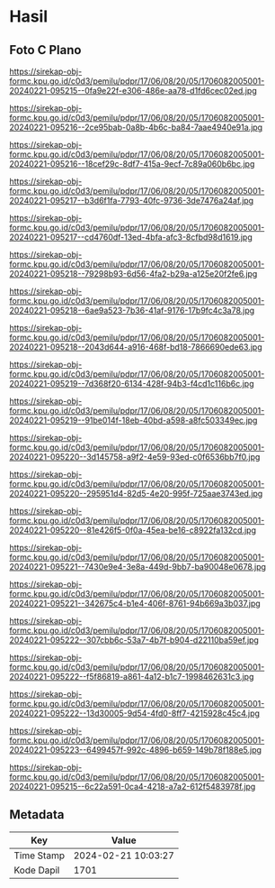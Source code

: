 # Hasil

## Foto C Plano

https://sirekap-obj-formc.kpu.go.id/c0d3/pemilu/pdpr/17/06/08/20/05/1706082005001-20240221-095215--0fa9e22f-e306-486e-aa78-d1fd6cec02ed.jpg

https://sirekap-obj-formc.kpu.go.id/c0d3/pemilu/pdpr/17/06/08/20/05/1706082005001-20240221-095216--2ce95bab-0a8b-4b6c-ba84-7aae4940e91a.jpg

https://sirekap-obj-formc.kpu.go.id/c0d3/pemilu/pdpr/17/06/08/20/05/1706082005001-20240221-095216--18cef29c-8df7-415a-9ecf-7c89a060b6bc.jpg

https://sirekap-obj-formc.kpu.go.id/c0d3/pemilu/pdpr/17/06/08/20/05/1706082005001-20240221-095217--b3d6f1fa-7793-40fc-9736-3de7476a24af.jpg

https://sirekap-obj-formc.kpu.go.id/c0d3/pemilu/pdpr/17/06/08/20/05/1706082005001-20240221-095217--cd4760df-13ed-4bfa-afc3-8cfbd98d1619.jpg

https://sirekap-obj-formc.kpu.go.id/c0d3/pemilu/pdpr/17/06/08/20/05/1706082005001-20240221-095218--79298b93-6d56-4fa2-b29a-a125e20f2fe6.jpg

https://sirekap-obj-formc.kpu.go.id/c0d3/pemilu/pdpr/17/06/08/20/05/1706082005001-20240221-095218--6ae9a523-7b36-41af-9176-17b9fc4c3a78.jpg

https://sirekap-obj-formc.kpu.go.id/c0d3/pemilu/pdpr/17/06/08/20/05/1706082005001-20240221-095218--2043d644-a916-468f-bd18-7866690ede63.jpg

https://sirekap-obj-formc.kpu.go.id/c0d3/pemilu/pdpr/17/06/08/20/05/1706082005001-20240221-095219--7d368f20-6134-428f-94b3-f4cd1c116b6c.jpg

https://sirekap-obj-formc.kpu.go.id/c0d3/pemilu/pdpr/17/06/08/20/05/1706082005001-20240221-095219--91be014f-18eb-40bd-a598-a8fc503349ec.jpg

https://sirekap-obj-formc.kpu.go.id/c0d3/pemilu/pdpr/17/06/08/20/05/1706082005001-20240221-095220--3d145758-a9f2-4e59-93ed-c0f6536bb7f0.jpg

https://sirekap-obj-formc.kpu.go.id/c0d3/pemilu/pdpr/17/06/08/20/05/1706082005001-20240221-095220--295951d4-82d5-4e20-995f-725aae3743ed.jpg

https://sirekap-obj-formc.kpu.go.id/c0d3/pemilu/pdpr/17/06/08/20/05/1706082005001-20240221-095220--81e426f5-0f0a-45ea-be16-c8922fa132cd.jpg

https://sirekap-obj-formc.kpu.go.id/c0d3/pemilu/pdpr/17/06/08/20/05/1706082005001-20240221-095221--7430e9e4-3e8a-449d-9bb7-ba90048e0678.jpg

https://sirekap-obj-formc.kpu.go.id/c0d3/pemilu/pdpr/17/06/08/20/05/1706082005001-20240221-095221--342675c4-b1e4-406f-8761-94b669a3b037.jpg

https://sirekap-obj-formc.kpu.go.id/c0d3/pemilu/pdpr/17/06/08/20/05/1706082005001-20240221-095222--307cbb6c-53a7-4b7f-b904-d22110ba59ef.jpg

https://sirekap-obj-formc.kpu.go.id/c0d3/pemilu/pdpr/17/06/08/20/05/1706082005001-20240221-095222--f5f86819-a861-4a12-b1c7-1998462631c3.jpg

https://sirekap-obj-formc.kpu.go.id/c0d3/pemilu/pdpr/17/06/08/20/05/1706082005001-20240221-095222--13d30005-9d54-4fd0-8ff7-4215928c45c4.jpg

https://sirekap-obj-formc.kpu.go.id/c0d3/pemilu/pdpr/17/06/08/20/05/1706082005001-20240221-095223--6499457f-992c-4896-b659-149b78f188e5.jpg

https://sirekap-obj-formc.kpu.go.id/c0d3/pemilu/pdpr/17/06/08/20/05/1706082005001-20240221-095215--6c22a591-0ca4-4218-a7a2-612f5483978f.jpg


## Metadata

| Key        | Value               |
| ---------- | ------------------- |
| Time Stamp | 2024-02-21 10:03:27 |
| Kode Dapil | 1701                |



